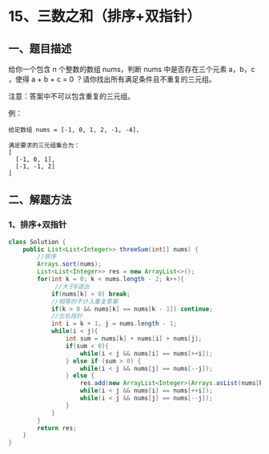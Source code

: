 # 15、三数之和（排序+双指针）

## 一、题目描述

给你一个包含 n 个整数的数组 nums，判断 nums 中是否存在三个元素 a，b，c ，使得 a + b + c = 0 ？请你找出所有满足条件且不重复的三元组。

注意：答案中不可以包含重复的三元组。

例：

```
给定数组 nums = [-1, 0, 1, 2, -1, -4]，

满足要求的三元组集合为：
[
  [-1, 0, 1],
  [-1, -1, 2]
]
```





## 二、解题方法

### 1、排序+双指针

```java
class Solution {
    public List<List<Integer>> threeSum(int[] nums) {
        //排序
        Arrays.sort(nums);
        List<List<Integer>> res = new ArrayList<>();
        for(int k = 0; k < nums.length - 2; k++){
       		 //大于0退出
            if(nums[k] > 0) break;
            //相等的不计入重复答案
            if(k > 0 && nums[k] == nums[k - 1]) continue;
            //左右指针
            int i = k + 1, j = nums.length - 1;
            while(i < j){
                int sum = nums[k] + nums[i] + nums[j];
                if(sum < 0){
                    while(i < j && nums[i] == nums[++i]);
                } else if (sum > 0) {
                    while(i < j && nums[j] == nums[--j]);
                } else {
                    res.add(new ArrayList<Integer>(Arrays.asList(nums[k], nums[i], nums[j])));
                    while(i < j && nums[i] == nums[++i]);
                    while(i < j && nums[j] == nums[--j]);
                }
            }
        }
        return res;
    }
}
```

